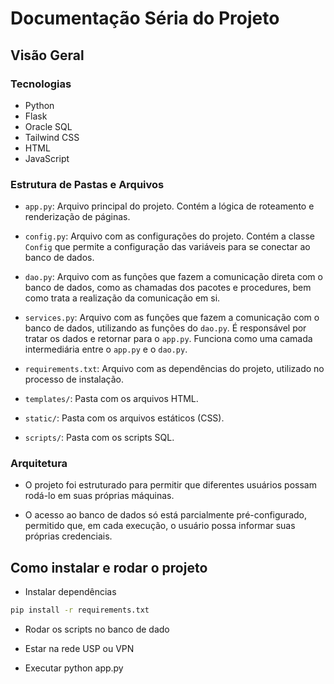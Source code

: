 # Documentação Séria do Projeto

## Visão Geral

### Tecnologias
- Python
- Flask
- Oracle SQL
- Tailwind CSS
- HTML
- JavaScript

### Estrutura de Pastas e Arquivos
- `app.py`: Arquivo principal do projeto. Contém a lógica de roteamento e renderização de páginas. 

- `config.py`: Arquivo com as configurações do projeto. Contém a classe `Config` que permite a configuração das variáveis para se conectar ao banco de dados.

- `dao.py`: Arquivo com as funções que fazem a comunicação direta com o banco de dados, como as chamadas dos pacotes e procedures, bem como trata a realização da comunicação em si.

- `services.py`: Arquivo com as funções que fazem a comunicação com o banco de dados, utilizando as funções do `dao.py`. É responsável por tratar os dados e retornar para o `app.py`. Funciona como uma camada intermediária entre o `app.py` e o `dao.py`.

- `requirements.txt`: Arquivo com as dependências do projeto, utilizado no processo de instalação.

- `templates/`: Pasta com os arquivos HTML.

- `static/`: Pasta com os arquivos estáticos (CSS).

- `scripts/`: Pasta com os scripts SQL.

### Arquitetura

- O projeto foi estruturado para permitir que diferentes usuários possam rodá-lo em suas próprias máquinas.

- O acesso ao banco de dados só está parcialmente pré-configurado, permitido que, em cada execução, o usuário possa informar suas próprias credenciais.

## Como instalar e rodar o projeto
- Instalar dependências
```bash
pip install -r requirements.txt
```
- Rodar os scripts no banco de dado

- Estar na rede USP ou VPN

- Executar
python app.py